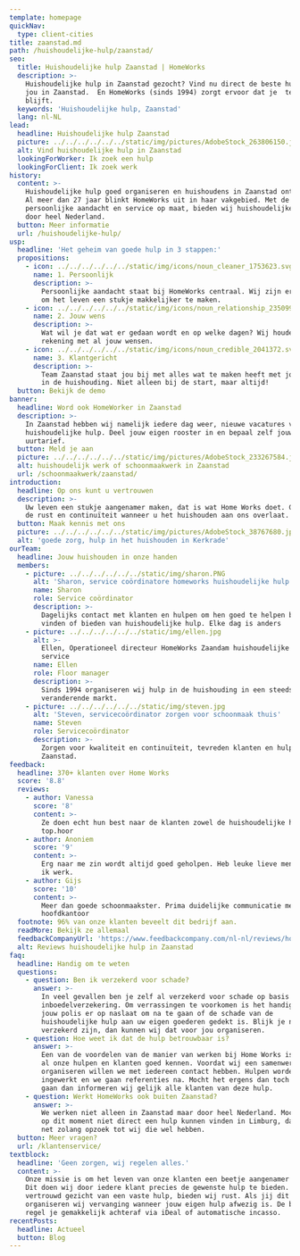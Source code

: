 ```yaml
---
template: homepage
quickNav:
  type: client-cities
title: zaanstad.md
path: /huishoudelijke-hulp/zaanstad/
seo:
  title: Huishoudelijke hulp Zaanstad | HomeWorks
  description: >-
    Huishoudelijke hulp in Zaanstad gezocht? Vind nu direct de beste hulp voor
    jou in Zaanstad.  En HomeWorks (sinds 1994) zorgt ervoor dat je  tevreden
    blijft.
  keywords: 'Huishoudelijke hulp, Zaanstad'
  lang: nl-NL
lead:
  headline: Huishoudelijke hulp Zaanstad
  picture: ../../../../../../static/img/pictures/AdobeStock_263806150.jpg
  alt: Vind huishoudelijke hulp in Zaanstad
  lookingForWorker: Ik zoek een hulp
  lookingForClient: Ik zoek werk
history:
  content: >-
    Huishoudelijke hulp goed organiseren en huishoudens in Zaanstad ontlasten.
    Al meer dan 27 jaar blinkt HomeWorks uit in haar vakgebied. Met de nadruk op
    persoonlijke aandacht en service op maat, bieden wij huishoudelijke hulp
    door heel Nederland.
  button: Meer informatie
  url: /huishoudelijke-hulp/
usp:
  headline: 'Het geheim van goede hulp in 3 stappen:'
  propositions:
    - icon: ../../../../../../static/img/icons/noun_cleaner_1753623.svg
      name: 1. Persoonlijk
      description: >-
        Persoonlijke aandacht staat bij HomeWorks centraal. Wij zijn er voor jou
        om het leven een stukje makkelijker te maken.
    - icon: ../../../../../../static/img/icons/noun_relationship_2350997.svg
      name: 2. Jouw wens
      description: >-
        Wat wil je dat wat er gedaan wordt en op welke dagen? Wij houden
        rekening met al jouw wensen. 
    - icon: ../../../../../../static/img/icons/noun_credible_2041372.svg
      name: 3. Klantgericht
      description: >-
        Team Zaanstad staat jou bij met alles wat te maken heeft met jouw hulp
        in de huishouding. Niet alleen bij de start, maar altijd!
  button: Bekijk de demo
banner:
  headline: Word ook HomeWorker in Zaanstad
  description: >-
    In Zaanstad hebben wij namelijk iedere dag weer, nieuwe vacatures voor
    huishoudelijke hulp. Deel jouw eigen rooster in en bepaal zelf jouw
    uurtarief.
  button: Meld je aan
  picture: ../../../../../../static/img/pictures/AdobeStock_233267584.jpg
  alt: huishoudelijk werk of schoonmaakwerk in Zaanstad
  url: /schoonmaakwerk/zaanstad/
introduction:
  headline: Op ons kunt u vertrouwen
  description: >-
    Uw leven een stukje aangenamer maken, dat is wat Home Works doet. Geniet van
    de rust en continuïteit wanneer u het huishouden aan ons overlaat.
  button: Maak kennis met ons
  picture: ../../../../../../static/img/pictures/AdobeStock_38767680.jpg
  alt: 'goede zorg, hulp in het huishouden in Kerkrade'
ourTeam:
  headline: Jouw huishouden in onze handen
  members:
    - picture: ../../../../../../static/img/sharon.PNG
      alt: 'Sharon, service coördinatore homeworks huishoudelijke hulp service'
      name: Sharon
      role: Service coördinator
      description: >-
        Dagelijks contact met klanten en hulpen om hen goed te helpen bij het
        vinden of bieden van huishoudelijke hulp. Elke dag is anders
    - picture: ../../../../../../static/img/ellen.jpg
      alt: >-
        Ellen, Operationeel directeur HomeWorks Zaandam huishoudelijke hulp
        service
      name: Ellen
      role: Floor manager
      description: >-
        Sinds 1994 organiseren wij hulp in de huishouding in een steeds
        veranderende markt.
    - picture: ../../../../../../static/img/steven.jpg
      alt: 'Steven, servicecoördinator zorgen voor schoonmaak thuis'
      name: Steven
      role: Servicecoördinator
      description: >-
        Zorgen voor kwaliteit en continuïteit, tevreden klanten en hulpen in
        Zaanstad.
feedback:
  headline: 370+ klanten over Home Works
  score: '8.8'
  reviews:
    - author: Vanessa
      score: '8'
      content: >-
        Ze doen echt hun best naar de klanten zowel de huishoudelijke hulpen
        top.hoor
    - author: Anoniem
      score: '9'
      content: >-
        Erg naar me zin wordt altijd goed geholpen. Heb leuke lieve mensen waar
        ik werk.
    - author: Gijs
      score: '10'
      content: >-
        Meer dan goede schoonmaakster. Prima duidelijke communicatie met het
        hoofdkantoor
  footnote: 96% van onze klanten beveelt dit bedrijf aan.
  readMore: Bekijk ze allemaal
  feedbackCompanyUrl: 'https://www.feedbackcompany.com/nl-nl/reviews/home-works/'
  alt: Reviews huishoudelijke hulp in Zaanstad
faq:
  headline: Handig om te weten
  questions:
    - question: Ben ik verzekerd voor schade?
      answer: >-
        In veel gevallen ben je zelf al verzekerd voor schade op basis van jouw
        inboedelverzekering. Om verrassingen te voorkomen is het handig dat je
        jouw polis er op naslaat om na te gaan of de schade van de
        huishoudelijke hulp aan uw eigen goederen gedekt is. Blijk je niet
        verzekerd zijn, dan kunnen wij dat voor jou organiseren.
    - question: Hoe weet ik dat de hulp betrouwbaar is?
      answer: >-
        Een van de voordelen van de manier van werken bij Home Works is dat wij
        al onze hulpen en klanten goed kennen. Voordat wij een samenwerking
        organiseren willen we met iedereen contact hebben. Hulpen worden
        ingewerkt en we gaan referenties na. Mocht het ergens dan toch nog fout
        gaan dan informeren wij gelijk alle klanten van deze hulp.
    - question: Werkt HomeWorks ook buiten Zaanstad?
      answer: >-
        We werken niet alleen in Zaanstad maar door heel Nederland. Mochten we
        op dit moment niet direct een hulp kunnen vinden in Limburg, dan gaan we
        net zolang opzoek tot wij die wel hebben.
  button: Meer vragen?
  url: /klantenservice/
textblock:
  headline: 'Geen zorgen, wij regelen alles.'
  content: >-
    Onze missie is om het leven van onze klanten een beetje aangenamer te maken.
    Dit doen wij door iedere klant precies de gewenste hulp te bieden. Met een
    vertrouwd gezicht van een vaste hulp, bieden wij rust. Als jij dit wenst,
    organiseren wij vervanging wanneer jouw eigen hulp afwezig is. De betaling
    regel je gemakkelijk achteraf via iDeal of automatische incasso.
recentPosts:
  headline: Actueel
  button: Blog
---
```


